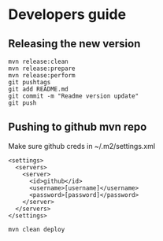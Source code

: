 # Developers guide

## Releasing the new version

```shell
mvn release:clean
mvn release:prepare
mvn release:perform
git pushtags
git add README.md
git commit -m "Readme version update"
git push
```

## Pushing to github mvn repo
Make sure github creds in ~/.m2/settings.xml
```
<settings>
  <servers>
    <server>
      <id>github</id>
      <username>[username]</username>
      <password>[password]</password>
    </server>
  </servers>
</settings>
```
`mvn clean deploy`
